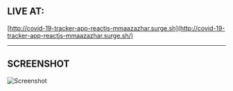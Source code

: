 ## LIVE AT: 
[http://covid-19-tracker-app-reactjs-mmaazazhar.surge.sh](http://covid-19-tracker-app-reactjs-mmaazazhar.surge.sh/)

---

## SCREENSHOT
![Screenshot](https://user-images.githubusercontent.com/40918394/131247798-2b80e760-0791-4826-ba28-6ddae418b7e5.png)
